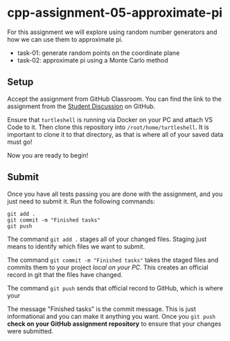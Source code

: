 # cpp-assignment-05-approximate-pi

For this assignment we will explore using random number generators and how we can use them to approximate pi.

* task-01: generate random points on the coordinate plane
* task-02: approximate pi using a Monte Carlo method

## Setup

Accept the assignment from GitHub Classroom. You can find the link to the assignment from the [Student Discussion](https://github.com/orgs/ruc-sci-comp/teams/students) on GitHub.

Ensure that `turtleshell` is running via Docker on your PC and attach VS Code to it. Then clone this repository into `/root/home/turtleshell`. It is important to clone it to that directory, as that is where all of your saved data must go!

Now you are ready to begin!

## Submit

Once you have all tests passing you are done with the assignment, and you just need to submit it. Run the following commands:

```shell
git add .
git commit -m "Finished tasks"
git push
```

The command `git add .` stages all of your changed files. Staging just means to identify which files we want to submit.

The command `git commit -m "Finished tasks"` takes the staged files and commits them to your project *local on your PC*. This creates an official record in git that the files have changed.

The command `git push` sends that official record to GitHub, which is where your

The message "Finished tasks" is the commit message. This is just informational and you can make it anything you want. Once you `git push` **check on your GitHub assignment repository** to ensure that your changes were submitted.
